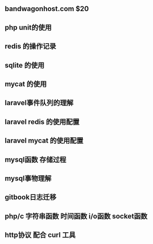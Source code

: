 
## bandwagonhost.com $20


## php unit的使用

## redis 的操作记录

## sqlite 的使用

## mycat 的使用

## laravel事件队列的理解

## laravel redis 的使用配置

## laravel mycat 的使用配置

## mysql函数 存储过程

## mysql事物理解 

## gitbook日志迁移


## php/c 字符串函数 时间函数 i/o函数 socket函数

## http协议 配合 curl 工具

